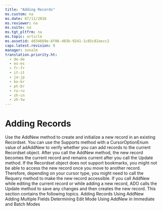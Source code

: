 ```yaml
---
title: "Adding Records"
ms.custom: na
ms.date: 07/11/2016
ms.reviewer: na
ms.suite: na
ms.tgt_pltfrm: na
ms.topic: article
ms.assetid: dd34669e-6f06-403b-9241-1c85c82aecc2
caps.latest.revision: 9
manager: sonalm
translation.priority.ht: 
  - de-de
  - es-es
  - fr-fr
  - it-it
  - ja-jp
  - ko-kr
  - pt-br
  - ru-ru
  - zh-cn
  - zh-tw
---
```

# Adding Records
<?xml version="1.0" encoding="utf-8"?>
<developerReferenceWithoutSyntaxDocument xmlns="http://ddue.schemas.microsoft.com/authoring/2003/5" xmlns:xlink="http://www.w3.org/1999/xlink" xmlns:xsi="http://www.w3.org/2001/XMLSchema-instance" xsi:schemaLocation="http://ddue.schemas.microsoft.com/authoring/2003/5 http://dduestorage.blob.core.windows.net/ddueschema/developer.xsd">
  <introduction>
    <para>Use the <legacyBold>AddNew</legacyBold> method to create and initialize a new record in an existing <legacyBold>Recordset</legacyBold>. You can use the <legacyBold>Supports</legacyBold> method with a <legacyBold>CursorOptionEnum</legacyBold> value of <legacyBold>adAddNew</legacyBold> to verify whether you can add records to the current <legacyBold>Recordset</legacyBold> object.</para>
    <para>After you call the <legacyBold>AddNew</legacyBold> method, the new record becomes the current record and remains current after you call the <legacyBold>Update</legacyBold> method. If the <legacyBold>Recordset</legacyBold> object does not support bookmarks, you might not be able to access the new record once you move to another record. Therefore, depending on your cursor type, you might need to call the <legacyBold>Requery</legacyBold> method to make the new record accessible.</para>
    <para>If you call <legacyBold>AddNew</legacyBold> while editing the current record or while adding a new record, ADO calls the <legacyBold>Update</legacyBold> method to save any changes and then creates the new record.</para>
    <para>This section contains the following topics.  </para>
    <list class="bullet">
      <listItem>
        <para>             <legacyLink xlink:href="cab4adff-f22f-4fb1-9217-f8138c795268">Adding Records Using AddNew</legacyLink>           </para>
      </listItem>
      <listItem>
        <para>             <legacyLink xlink:href="f3648ef4-9f36-4991-a868-83a617389844">Adding Multiple Fields</legacyLink>           </para>
      </listItem>
      <listItem>
        <para>             <legacyLink xlink:href="4c7e010d-08cd-4e22-9b32-23c36f02f88c">Determining Edit Mode</legacyLink>           </para>
      </listItem>
      <listItem>
        <para>             <legacyLink xlink:href="ed314bb9-e188-4658-a68c-a2abc49610be">Using AddNew in Immediate and Batch Modes</legacyLink>           </para>
      </listItem>
    </list>
  </introduction>
  <relatedTopics />
</developerReferenceWithoutSyntaxDocument>